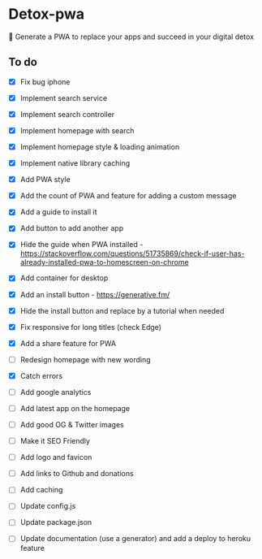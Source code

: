 # Detox-pwa
🙈 Generate a PWA to replace your apps and succeed in your digital detox

## To do
- [x] Fix bug iphone
- [x] Implement search service
- [x] Implement search controller
- [x] Implement homepage with search
- [x] Implement homepage style & loading animation
- [x] Implement native library caching
- [x] Add PWA style
- [x] Add the count of PWA and feature for adding a custom message
- [x] Add a guide to install it
- [x] Add button to add another app
- [x] Hide the guide when PWA installed - https://stackoverflow.com/questions/51735869/check-if-user-has-already-installed-pwa-to-homescreen-on-chrome
- [x] Add container for desktop
- [x] Add an install button - https://generative.fm/
- [x] Hide the install button and replace by a tutorial when needed
- [x] Fix responsive for long titles (check Edge)
- [x] Add a share feature for PWA
- [ ] Redesign homepage with new wording
- [x] Catch errors
- [ ] Add google analytics
- [ ] Add latest app on the homepage 
- [ ] Add good OG & Twitter images
- [ ] Make it SEO Friendly
- [ ] Add logo and favicon

- [ ] Add links to Github and donations
- [ ] Add caching

- [ ] Update config.js
- [ ] Update package.json
- [ ] Update documentation (use a generator) and add a deploy to heroku feature